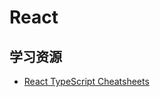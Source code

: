 # React

## 学习资源

- [React TypeScript Cheatsheets](https://react-typescript-cheatsheet.netlify.app/)
